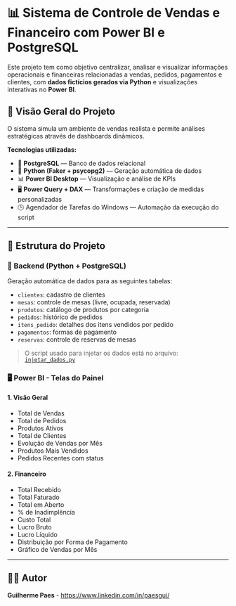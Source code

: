 # 📊 Sistema de Controle de Vendas e Financeiro com Power BI e PostgreSQL

Este projeto tem como objetivo centralizar, analisar e visualizar informações operacionais e financeiras relacionadas a vendas, pedidos, pagamentos e clientes, com **dados fictícios gerados via Python** e visualizações interativas no **Power BI**.

## 📌 Visão Geral do Projeto

O sistema simula um ambiente de vendas realista e permite análises estratégicas através de dashboards dinâmicos.

**Tecnologias utilizadas:**

* 🐘 **PostgreSQL** — Banco de dados relacional
* 🐍 **Python (Faker + psycopg2)** — Geração automática de dados
* 📊 **Power BI Desktop** — Visualização e análise de KPIs
* 🖥️ **Power Query + DAX** — Transformações e criação de medidas personalizadas  
* 🕒 Agendador de Tarefas do Windows — Automação da execução do script


---

## 📂 Estrutura do Projeto

### 🔧 Backend (Python + PostgreSQL)

Geração automática de dados para as seguintes tabelas:

* `clientes`: cadastro de clientes
* `mesas`: controle de mesas (livre, ocupada, reservada)
* `produtos`: catálogo de produtos por categoria
* `pedidos`: histórico de pedidos
* `itens_pedido`: detalhes dos itens vendidos por pedido
* `pagamentos`: formas de pagamento
* `reservas`: controle de reservas de mesas

> O script usado para injetar os dados está no arquivo:
> [`injetar_dados.py`](./injetar_dados.py)

### 🖥️ Power BI - Telas do Painel

#### 1. **Visão Geral**

* Total de Vendas
* Total de Pedidos
* Produtos Ativos
* Total de Clientes
* Evolução de Vendas por Mês
* Produtos Mais Vendidos
* Pedidos Recentes com status

#### 2. **Financeiro**

* Total Recebido
* Total Faturado
* Total em Aberto
* % de Inadimplência
* Custo Total
* Lucro Bruto
* Lucro Líquido
* Distribuição por Forma de Pagamento
* Gráfico de Vendas por Mês

---

## 🧑‍💻 Autor

**Guilherme Paes** - https://www.linkedin.com/in/paesgui/

